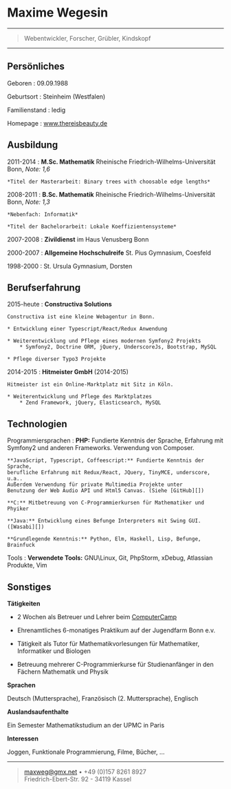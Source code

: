 Maxime Wegesin
==============

----

>  Webentwickler, Forscher, Grübler, Kindskopf

----


Persönliches
------------

Geboren
:   09.09.1988

Geburtsort
:   Steinheim (Westfalen)

Familienstand
:   ledig

Homepage
:   www.thereisbeauty.de


Ausbildung
----------

2011-2014
:   **M.Sc. Mathematik** Rheinische Friedrich-Wilhelms-Universität Bonn, *Note: 1,6*

    *Titel der Masterarbeit: Binary trees with choosable edge lengths*

2008-2011
:   **B.Sc. Mathematik** Rheinische Friedrich-Wilhelms-Universität Bonn, *Note: 1,3*

    *Nebenfach: Informatik*

    *Titel der Bachelorarbeit: Lokale Koeffizientensysteme*

2007-2008
:   **Zivildienst** im Haus Venusberg Bonn

2000-2007
:   **Allgemeine Hochschulreife** St. Pius Gymnasium, Coesfeld

1998-2000
:   St. Ursula Gymnasium, Dorsten


Berufserfahrung
---------------

2015-heute
:   **Constructiva Solutions**

    Constructiva ist eine kleine Webagentur in Bonn.

    * Entwicklung einer Typescript/React/Redux Anwendung

    * Weiterentwicklung und Pflege eines modernen Symfony2 Projekts
        * Symfony2, Doctrine ORM, jQuery, UnderscoreJs, Bootstrap, MySQL

    * Pflege diverser Typo3 Projekte



2014-2015
:   **Hitmeister GmbH** (2014-2015)

    Hitmeister ist ein Online-Marktplatz mit Sitz in Köln.

    * Weiterentwicklung und Pflege des Marktplatzes
        * Zend Framework, jQuery, Elasticsearch, MySQL

Technologien
------------

Programmiersprachen
:   **PHP:** Fundierte Kenntnis der Sprache, Erfahrung mit Symfony2
    und anderen Frameworks. Verwendung von Composer.

    **JavaScript, Typescript, Coffeescript:** Fundierte Kenntnis der Sprache,
    berufliche Erfahrung mit Redux/React, JQuery, TinyMCE, underscore, u.a..
    Außerdem Verwendung für private Multimedia Projekte unter
    Benutzung der Web Audio API und Html5 Canvas. (Siehe [GitHub][])

    **C:** Mitbetreuung von C-Programmierkursen für Mathematiker und Phyiker

    **Java:** Entwicklung eines Befunge Interpreters mit Swing GUI.
    ([Wasabi][])

    **Grundlegende Kenntnis:** Python, Elm, Haskell, Lisp, Befunge,
    Brainfuck

Tools
:   **Verwendete Tools:** GNU\\Linux, Git, PhpStorm, xDebug, Atlassian Produkte,
    Vim

[GitHub]: https://github.com/LeShrimp
[Wasabi]: https://github.com/LeShrimp/wasabi

Sonstiges
---------

**Tätigkeiten**

* 2 Wochen als Betreuer und Lehrer beim [ComputerCamp][]

* Ehrenamtliches 6-monatiges Praktikum auf der Jugendfarm Bonn e.v.

* Tätigkeit als Tutor für Mathematikvorlesungen für Mathematiker,
  Informatiker und Biologen

* Betreuung mehrerer C-Programmierkurse für Studienanfänger in
  den Fächern Mathematik und Physik

[ComputerCamp]: https://www.computercamp.at/computerkurse-ferienlager/

**Sprachen**

Deutsch (Muttersprache), Französisch (2. Muttersprache), Englisch


**Auslandsaufenthalte**

Ein Semester Mathematikstudium an der UPMC in Paris


**Interessen**

Joggen, Funktionale Programmierung, Filme, Bücher, ...

----

> <maxweg@gmx.net> • +49 (0)157 8261 8927  
> Friedrich-Ebert-Str. 92 - 34119 Kassel

